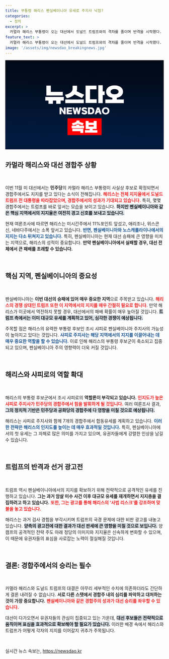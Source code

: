 ```yaml
---
title: 부통령 해리스 펜실베이니아 유세로 주지사 낙점?
categories:
  - 정치
excerpt: >
  카멀라 해리스 부통령이 오는 대선에서 도널드 트럼프와의 격차를 줄이며 반격을 시작했다. 하지만 펜실베이니아에서의 지지율이 발목을 잡고 있어, 향후 선거의 향방을 결정짓는 중대한 상황이 펼쳐진다.
feature_text: >
  카멀라 해리스 부통령이 오는 대선에서 도널드 트럼프와의 격차를 줄이며 반격을 시작했다. 하지만 펜실베이니아에서의 지지율이 발목을 잡고 있어, 향후 선거의 향방을 결정짓는 중대한 상황이 펼쳐진다.
image: '/assets/img/newsdao_breakingnews.jpg'
---
```


<p><img src="/assets/img/newsdao_breakingnews.jpg" alt="cryptoinkorea 속보" /></p>

<h2 data-ke-size="size26">카멀라 해리스와 대선 경합주 상황</h2>

<p data-ke-size="size16">&nbsp;</p>

<p>이번 11월 미 대선에서는 <b>민주당</b>의 카멀라 해리스 부통령이 사실상 후보로 확정되면서 경합주에서도 지지를 받고 있다는 소식이 전해집니다. <b><span style="color: #ee2323;">해리스는 전체 지지율에서 도널드 트럼프 전 대통령을 따라잡았으며, 경합주에서의 성과가 기대되고 있습니다.</span></b> 특히, 몇몇 경합주에서는 트럼프를 바로 앞서는 모습을 보이고 있습니다. <b><span style="background-color: #21538527;">하지만 펜실베이니아와 같은 핵심 지역에서의 지지율은 여전히 경고 신호를 보내고 있습니다.</span></b></p>

<p>현재 여론조사에 따르면 해리스는 미시간주에서 11%포인트 앞섰고, 애리조나, 위스콘신, 네바다주에서는 소폭 앞서고 있습니다. <b><span style="color: #1a5490;">반면, 펜실베이니아와 노스캐롤라이나에서의 지지는 다소 뒤쳐지고 있습니다.</span></b> 특히, 펜실베이니아는 현재 대선 승패에 큰 영향을 미치는 지역으로, 해리스의 성적이 중요합니다. <b>만약 펜실베이니아에서 실패할 경우, 대선 전체에서 큰 패배를 초래할 수 있습니다.</b></p>

<p data-ke-size="size16">&nbsp;</p>

<h2 data-ke-size="size26">핵심 지역, 펜실베이니아의 중요성</h2>

<p data-ke-size="size16">&nbsp;</p>

<p>펜실베이니아는 <b>이번 대선의 승패에 있어 매우 중요한 지역</b>으로 주목받고 있습니다. <b><span style="color: #ee2323;">해리스의 경쟁 상대인 트럼프 또한 이 지역에서의 지지를 매우 간절히 필요로 합니다.</span></b> 만약 해리스가 이곳에서 역전하지 못할 경우, 대선에서의 패배 확률이 매우 높아질 것입니다. <b><span style="background-color: #21538527;">트럼프 측에서는 이미 대규모 유세를 계획하고 있어, 심각한 경쟁이 예상됩니다.</span></b></p>

<p>주목할 점은 해리스의 유력한 부통령 후보인 조시 샤피로 펜실베이니아 주지사의 가능성이 높아지고 있다는 것입니다. <b><span style="color: #1a5490;">샤피로 주지사는 해당 지역에서의 지지를 이끌어내는 데 매우 중요한 역할을 할 수 있습니다.</span></b> 이로 인해 해리스의 부통령 후보군이 축소되고 집중되고 있으며, 펜실베이니아 주의 영향력이 더욱 커질 것입니다.</p>

<p data-ke-size="size16">&nbsp;</p>

<h2 data-ke-size="size26">해리스와 샤피로의 역할 확대</h2>

<p data-ke-size="size16">&nbsp;</p>

<p>해리스의 부통령 후보군에서 조시 샤피로의 <b>역할론이 부각되고 있습니다.</b> <b><span style="color: #ee2323;">인지도가 높은 샤피로 주지사가 민주당의 경합주에서 힘을 발휘하게 될 것입니다.</span></b> 여러 여론조사 결과, <b><span style="background-color: #21538527;">그의 정치적 기반은 민주당과 공화당의 경합주에 다 영향을 미칠 것으로 예상됩니다.</span></b> </p>

<p>해리스는 샤피로 주지사와 함께 7개의 경합주에서 합동유세를 계획하고 있습니다. <b><span style="color: #1a5490;">이러한 전략은 해리스의 인지도를 높이는 데 매우 효과적일 것입니다.</span></b> 특히, 펜실베이니아에서의 첫 유세는 그 자체로 많은 의미를 가지고 있으며, 유권자들에게 강렬한 인상을 남길 수 있습니다.</p>

<p data-ke-size="size16">&nbsp;</p>

<h2 data-ke-size="size26">트럼프의 반격과 선거 광고전</h2>

<p data-ke-size="size16">&nbsp;</p>

<p>트럼프 역시 펜실베이니아에서의 지지를 확보하기 위해 전략적으로 공격적인 유세를 진행하고 있습니다. <b>그는 과거 암살 미수 사건 이후 대규모 유세를 재개하면서 지지층을 결집하려고 하고 있습니다.</b> <b><span style="color: #ee2323;">또한, 그는 광고를 통해 해리스의 ‘사법 리스크’를 강조하며 맞불을 놓고 있습니다.</span></b></p>

<p>해리스는 과거 검사 경험을 부각시키며 트럼프의 국경 문제에 대한 비판 광고를 내놓고 있습니다. <b><span style="background-color: #21538527;">양측의 광고전에 대한 결과가 대선 판세에 큰 영향을 미칠 것으로 보입니다.</span></b> 양 캠프의 공격적인 전략 주도 아래 정당의 이미지와 지지율은 신속하게 변화할 수 있으며, 이 때문에 유권자들의 표심을 사로잡는 노력이 절실해질 것입니다.</p>

<p data-ke-size="size16">&nbsp;</p>

<h2 data-ke-size="size26">결론: 경합주에서의 승리는 필수</h2>

<p data-ke-size="size16">&nbsp;</p>

<p>카멀라 해리스와 도널드 트럼프의 대결은 아무리 세부적인 수치에 의존하더라도 간단하게 결론 내려질 수 없습니다. <b>서로 다른 스탯에서 경합주 내의 심리를 파악하고 대처하는 것이 가장 중요합니다.</b> <b><span style="color: #ee2323;">펜실베이니아와 같은 경합주의 성과가 대선 승리를 좌우할 수 있습니다.</span></b></p>

<p>대선이 다가오면서 유권자들의 관심이 집중되고 있는 가운데, <b><span style="background-color: #21538527;">대선 후보들은 전략적으로 움직이며 표심을 효과적으로 확보해야 할 필요가 있습니다.</span></b> 이러한 배경 속에서 해리스와 트럼프가 어떻게 각자의 지지를 이어갈지 귀추가 주목됩니다.</p>

<p data-ke-size="size16">&nbsp;</p>
실시간 뉴스 속보는, <a href="https://newsdao.kr" rel="dofollow">https://newsdao.kr</a>



